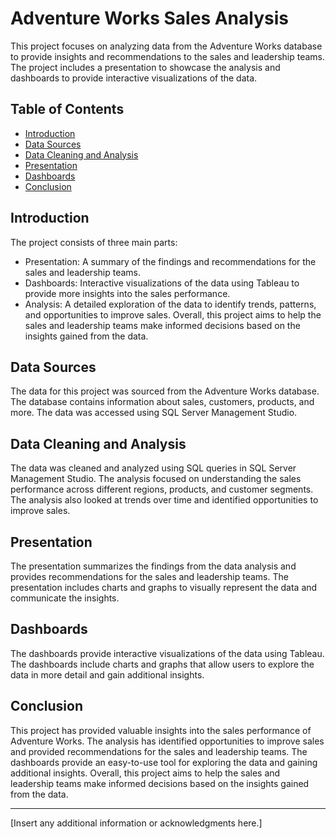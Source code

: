 # Adventure Works Sales Analysis

This project focuses on analyzing data from the Adventure Works database to provide insights and recommendations to the sales and leadership teams. The project includes a presentation to showcase the analysis and dashboards to provide interactive visualizations of the data. 

## Table of Contents

- [Introduction](#introduction)
- [Data Sources](#data-sources)
- [Data Cleaning and Analysis](#data-cleaning-and-analysis)
- [Presentation](#presentation)
- [Dashboards](#dashboards)
- [Conclusion](#conclusion)

## Introduction

The project consists of three main parts:

- Presentation: A summary of the findings and recommendations for the sales and leadership teams.
- Dashboards: Interactive visualizations of the data using Tableau to provide more insights into the sales performance.
- Analysis: A detailed exploration of the data to identify trends, patterns, and opportunities to improve sales.
Overall, this project aims to help the sales and leadership teams make informed decisions based on the insights gained from the data.

## Data Sources

The data for this project was sourced from the Adventure Works database. The database contains information about sales, customers, products, and more. The data was accessed using SQL Server Management Studio.

## Data Cleaning and Analysis

The data was cleaned and analyzed using SQL queries in SQL Server Management Studio. The analysis focused on understanding the sales performance across different regions, products, and customer segments. The analysis also looked at trends over time and identified opportunities to improve sales. 

## Presentation

The presentation summarizes the findings from the data analysis and provides recommendations for the sales and leadership teams. The presentation includes charts and graphs to visually represent the data and communicate the insights. 

## Dashboards

The dashboards provide interactive visualizations of the data using Tableau. The dashboards include charts and graphs that allow users to explore the data in more detail and gain additional insights. 

## Conclusion

This project has provided valuable insights into the sales performance of Adventure Works. The analysis has identified opportunities to improve sales and provided recommendations for the sales and leadership teams. The dashboards provide an easy-to-use tool for exploring the data and gaining additional insights. Overall, this project aims to help the sales and leadership teams make informed decisions based on the insights gained from the data.

---

[Insert any additional information or acknowledgments here.] 
